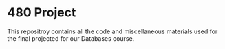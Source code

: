 # 480 Project
This repositroy contains all the code and miscellaneous materials used for the final projected for our Databases course.
